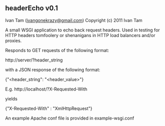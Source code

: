 headerEcho v0.1
---------------
Ivan Tam (ivangonekrazy@gmail.com)
Copyright (c) 2011 Ivan Tam

A small WSGI application to echo back request headers.
Used in testing for HTTP headers tomfoolery or shenanigans
in HTTP load balancers and/or proxies.

Responds to GET requests of the following format:

  http://server/?header_string

with a JSON response of the following format:

  {"<header_string": "<header_value>"}

E.g.
  http://localhost/?X-Requested-With

  yields

  {"X-Requested-With" : "XmlHttpRequest"}

An example Apache conf file is provided in example-wsgi.conf

